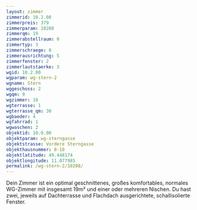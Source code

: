 ```yaml
---
layout: zimmer
zimmerid: 10.2.08
zimmerpreis: 379
zimmerparam: 10208
zimmerqm: 19
zimmerabstellraum: 0
zimmertyp: 3
zimmerschraege: 0
zimmerausrichtung: 5
zimmerfenster: 2
zimmerlautstaerke: 3
wgid: 10.2.00
wgparam: wg-stern-2
wgname: Stern
wggeschoss: 2
wgqm: 9
wgzimmer: 10
wgterrasse: 1
wgterrasse_qm: 30
wgbaeder: 4
wgfahrrad: 1
wgwaschen: 2
objektid: 10.0.00
objektparam: wg-sterngasse
objektstrasse: Vordere Sterngasse
objekthausnummer: 8-10
objektlatitude: 49.448174
objektlongitude: 11.077985
permalink: /wg-stern-2/10208/
---
```

Dein Zimmer ist ein optimal geschnittenes, großes komfortables, normales WG-Zimmer mit insgesamt 19m² und einer oder mehreren Nischen. Du hast zwei, jeweils auf Dachterrasse und Flachdach ausgerichtete, schallisolierte Fenster. 